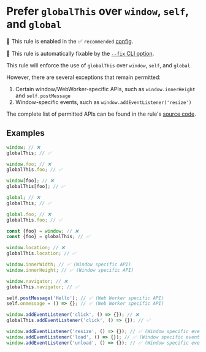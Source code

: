 # Prefer `globalThis` over `window`, `self`, and `global`

💼 This rule is enabled in the ✅ `recommended` [config](https://github.com/sindresorhus/eslint-plugin-unicorn#recommended-config).

🔧 This rule is automatically fixable by the [`--fix` CLI option](https://eslint.org/docs/latest/user-guide/command-line-interface#--fix).

<!-- end auto-generated rule header -->
<!-- Do not manually modify this header. Run: `npm run fix:eslint-docs` -->

This rule will enforce the use of `globalThis` over `window`, `self`, and `global`.

However, there are several exceptions that remain permitted:

1. Certain window/WebWorker-specific APIs, such as `window.innerHeight` and `self.postMessage`
2. Window-specific events, such as `window.addEventListener('resize')`

The complete list of permitted APIs can be found in the rule's [source code](https://github.com/sindresorhus/eslint-plugin-unicorn/tree/main/rules/prefer-global-this.js).

## Examples

```js
window; // ❌
globalThis; // ✅
```

```js
window.foo; // ❌
globalThis.foo; // ✅
```

```js
window[foo]; // ❌
globalThis[foo]; // ✅
```

```js
global; // ❌
globalThis; // ✅
```

```js
global.foo; // ❌
globalThis.foo; // ✅
```

```js
const {foo} = window; // ❌
const {foo} = globalThis; // ✅
```

```js
window.location; // ❌
globalThis.location; // ✅

window.innerWidth; // ✅ (Window specific API)
window.innerHeight; // ✅ (Window specific API)
```

```js
window.navigator; // ❌
globalThis.navigator; // ✅
```

```js
self.postMessage('Hello'); // ✅ (Web Worker specific API)
self.onmessage = () => {}; // ✅ (Web Worker specific API)
```

```js
window.addEventListener('click', () => {}); // ❌
globalThis.addEventListener('click', () => {}); // ✅

window.addEventListener('resize', () => {}); // ✅ (Window specific event)
window.addEventListener('load', () => {}); // ✅ (Window specific event)
window.addEventListener('unload', () => {}); // ✅ (Window specific event)
```
